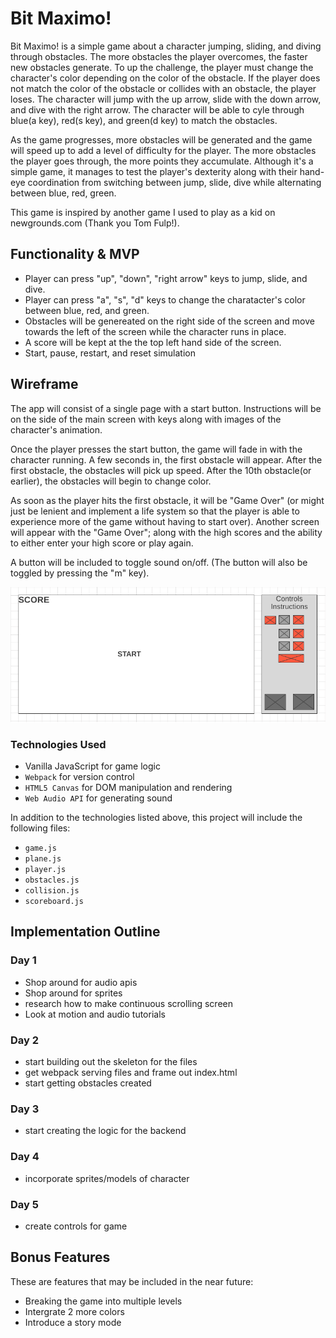 <h1>Bit Maximo!</h1>

<p>
Bit Maximo! is a simple game about a character jumping, sliding, and diving through obstacles. The more obstacles the player overcomes, the faster new obstacles generate. To up the challenge, the player must change the character's color depending on the color of the obstacle. If the player does not match the color of the obstacle or collides with an obstacle, the player loses. The character will jump with the up arrow, slide with the down arrow, and dive with the right arrow. The character will be able to cyle through blue(a key), red(s key), and green(d key) to match the obstacles.
</p>

<p>
As the game progresses, more obstacles will be generated and the game will speed up to add a level of difficulty for the player. The more obstacles the player goes through, the more points they accumulate. Although it's a simple game, it manages to test the player's dexterity along with their hand-eye coordination from switching between jump, slide, dive while alternating between blue, red, green. 
</p>

<p>
This game is inspired by another game I used to play as a kid on newgrounds.com (Thank you Tom Fulp!). 
</p>

<h2>Functionality & MVP</h2>

<ul>
    <li>Player can press "up", "down", "right arrow" keys to jump, slide, and dive.</li>
    <li>Player can press "a", "s", "d" keys to change the charatacter's color between blue, red, and green.</li>
    <li>Obstacles will be genereated on the right side of the screen and move towards the left of the screen while the character runs in place.</li>
    <li>A score will be kept at the the top left hand side of the screen.</li>
    <li>Start, pause, restart, and reset simulation</li>
    
</ul>

<h2>Wireframe</h2>

<p>The app will consist of a single page with a start button. Instructions will be on the side of the main screen with keys along with images of the character's animation. 
</p>

<p>
Once the player presses the start button, the game will fade in with the character running. A few seconds in, the first obstacle will appear. After the first obstacle, the obstacles will pick up speed. After the 10th obstacle(or earlier), the obstacles will begin to change color.
</p>

<p>
As soon as the player hits the first obstacle, it will be "Game Over" (or might just be lenient and implement a life system so that the player is able to experience more of the game without having to start over). Another screen will appear with the "Game Over"; along with the high scores and the ability to either enter your high score or play again. 
</p>

<p>
A button will be included to toggle sound on/off. (The button will also be toggled by pressing the "m" key).
</p>

<img src="bit_maximo_mockup.png">

<h3>Technologies Used</h3>

<ul>
    <li>Vanilla JavaScript for game logic</li>
    <li><code>Webpack</code> for version control</li>
    <li><code>HTML5 Canvas</code> for DOM manipulation and rendering</li>
    <li><code>Web Audio API</code> for generating sound</li>
</ul>

<p>
In addition to the technologies listed above, this project will include the following files:
</p>

<ul>
    <li><code>game.js</code></li>
    <li><code>plane.js</code></li>
    <li><code>player.js</code></li>
    <li><code>obstacles.js</code></li>
    <li><code>collision.js</code></li>
    <li><code>scoreboard.js</code></li>
</ul>


<h2>Implementation Outline</h2>

<h3>Day 1</h3>
<ul>
    <li>Shop around for audio apis</li>
    <li>Shop around for sprites</li>
    <li>research how to make continuous scrolling screen</li>
    <li>Look at motion and audio tutorials</li>
</ul>

<h3>Day 2</h3>
<ul>
    <li>start building out the skeleton for the files</li>
    <li>get webpack serving files and frame out index.html</li>
    <li>start getting obstacles created</li>
</ul>
<h3>Day 3</h3>
<ul>
    <li>start creating the logic for the backend</li>
</ul>
<h3>Day 4</h3>
<ul>
    <li>incorporate sprites/models of character</li>
</ul>
<h3>Day 5</h3>
<ul>
    <li>create controls for game</li>
</ul>

<h2>Bonus Features</h2>

<p>These are features that may be included in the near future:</P>

<ul>
    <li>Breaking the game into multiple levels</li>
    <li>Intergrate 2 more colors</li>
    <li>Introduce a story mode</li>
</ul>
    